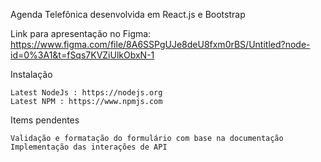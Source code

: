 Agenda Telefônica desenvolvida em React.js e Bootstrap

Link para apresentação no Figma: https://www.figma.com/file/8A6SSPgUJe8deU8fxm0rBS/Untitled?node-id=0%3A1&t=fSqs7KVZiUlkObxN-1

Instalação

    Latest NodeJs : https://nodejs.org
    Latest NPM : https://www.npmjs.com

Items pendentes

    Validação e formatação do formulário com base na documentação
    Implementação das interações de API
